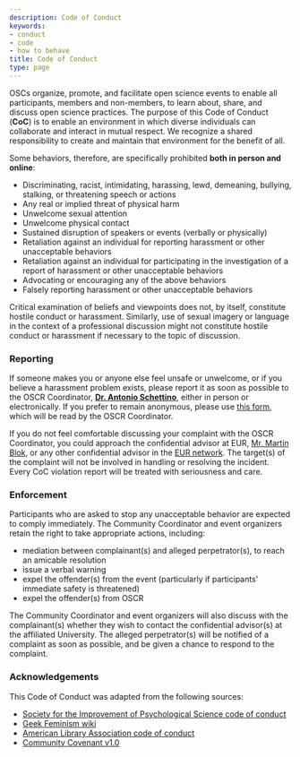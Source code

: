 ```yaml
---
description: Code of Conduct
keywords:
- conduct
- code
- how to behave
title: Code of Conduct
type: page
---
```


OSCs organize, promote, and facilitate open science events to enable all participants, members and non-members, to learn about, share, and discuss open science practices. The purpose of this Code of Conduct (**CoC**) is to enable an environment in which diverse individuals can collaborate and interact in mutual respect. We recognize a shared responsibility to create and maintain that environment for the benefit of all.

Some behaviors, therefore, are specifically prohibited **both in person and online**:

* Discriminating, racist, intimidating, harassing, lewd, demeaning, bullying, stalking, or threatening speech or
actions
* Any real or implied threat of physical harm
* Unwelcome sexual attention
* Unwelcome physical contact
* Sustained disruption of speakers or events (verbally or physically)
* Retaliation against an individual for reporting harassment or other unacceptable behaviors
* Retaliation against an individual for participating in the investigation of a report of harassment or other
unacceptable behaviors
* Advocating or encouraging any of the above behaviors
* Falsely reporting harassment or other unacceptable behaviors

Critical examination of beliefs and viewpoints does not, by itself, constitute hostile conduct or harassment. Similarly, use of sexual imagery or language in the context of a professional discussion might not constitute hostile conduct or harassment if necessary to the topic of discussion.

### Reporting

If someone makes you or anyone else feel unsafe or unwelcome, or if you believe a harassment problem exists, please report it as soon as possible to the OSCR Coordinator, [**Dr. Antonio Schettino**](mailto:schettino@eur.nl), either in person or electronically. If you prefer to remain anonymous, please use [this form](https://docs.google.com/forms/d/1FVHfUxHNCtZgMdRWoM7AUiR8r7CjuX3CFiCW2ZwWAtI/edit), which will be read by the OSCR Coordinator.

If you do not feel comfortable discussing your complaint with the OSCR Coordinator, you could approach the confidential advisor at EUR, [Mr. Martin Blok](mailto:blok@iss.nl), or any other confidential advisor in the [EUR network](https://my.eur.nl/en/eur-employee/hr/safe-and-healthy-work-environment/unwanted-conduct/contact). The target(s) of the complaint will not be involved in handling or resolving the incident. Every CoC violation report will be treated with seriousness and care.

### Enforcement

Participants who are asked to stop any unacceptable behavior are expected to comply immediately. The Community Coordinator and event organizers retain the right to take appropriate actions, including:

* mediation between complainant(s) and alleged perpetrator(s), to reach an amicable resolution
* issue a verbal warning
* expel the offender(s) from the event (particularly if participants' immediate safety is threatened)
* expel the offender(s) from OSCR

The Community Coordinator and event organizers will also discuss with the complainant(s) whether they wish to contact the confidential advisor(s) at the affiliated University. The alleged perpetrator(s) will be notified of a complaint as soon as possible, and be given a chance to respond to the complaint.

### Acknowledgements

This Code of Conduct was adapted from the following sources: 

* [Society for the Improvement of Psychological Science code of conduct](https://improvingpsych.org/sipsinaction/code/)
* [Geek Feminism wiki](https://geekfeminism.wikia.org/wiki/Conference_anti-harassment/Policy)
* [American Library Association code of conduct](http://www.ala.org/conferencesevents/statement_appropriate_conduct)
* [Community Covenant v1.0](https://community-covenant.net/version/1/0/)

<br>
<br>

